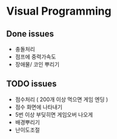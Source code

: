# Visual Programming

## Done issues

- 충돌처리
- 점프에 중력가속도
- 장애물/ 코인 뿌리기

## TODO issues

- 점수처리 ( 200개 이상 먹으면 게임 엔딩 )
- 점수 화면에 나타내기
- 5번 이상 부딪히면 게임오버 나오게 
- 배경뿌리기
- 난이도조절
